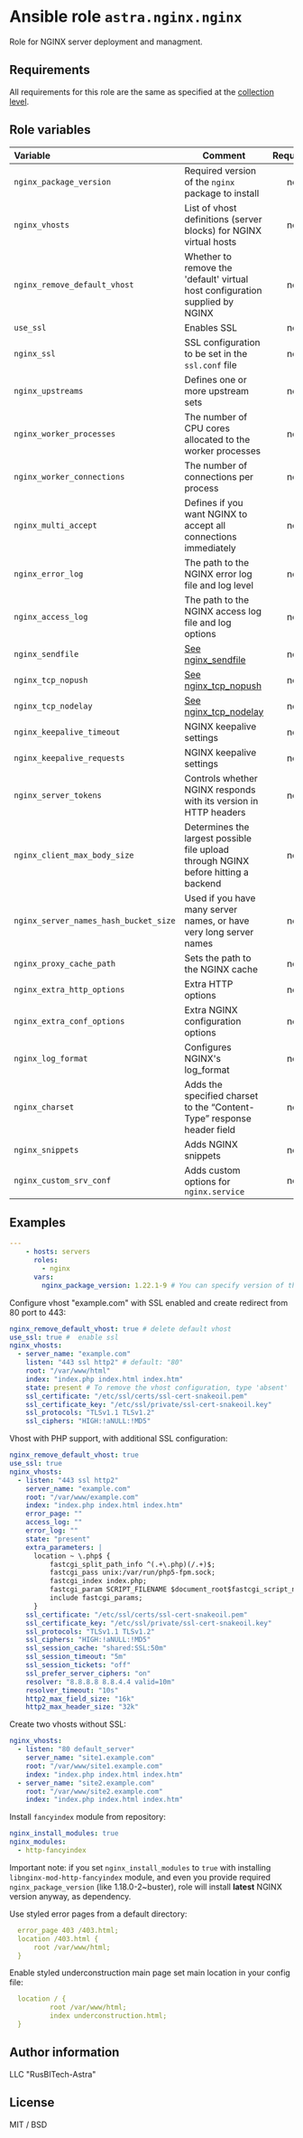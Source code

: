 # Ansible role `astra.nginx.nginx`

Role for NGINX server deployment and managment.

## Requirements

All requirements for this role are the same as specified at the [collection level](../../README.md).

## Role variables

| Variable                              | Comment                                                                            | Required | Example/Default                    |
|:--------------------------------------|------------------------------------------------------------------------------------|:--------:|------------------------------------|
| `nginx_package_version`               | Required version of the `nginx` package to install                                 | no       | See example in `defaults/main.yml` |
| `nginx_vhosts`                        | List of vhost definitions (server blocks) for NGINX virtual hosts                  | no       | See example in `defaults/main.yml` |
| `nginx_remove_default_vhost`          | Whether to remove the 'default' virtual host configuration supplied by NGINX       | no       | `false`                            |
| `use_ssl`                             | Enables SSL                                                                        | no       | `false`                            |
| `nginx_ssl`                           | SSL configuration to be set in the `ssl.conf` file                                 | no       | See example in `defaults/main.yml` |
| `nginx_upstreams`                     | Defines one or more upstream sets                                                  | no       | See example in `defaults/main.yml` |
| `nginx_worker_processes`              | The number of CPU cores allocated to the worker processes                          | no       | `{{ ansible_processor_vcpus \|default(ansible_processor_count) }}` |
| `nginx_worker_connections`            | The number of connections per process                                              | no       | `1024`                             |
| `nginx_multi_accept`                  | Defines if you want NGINX to accept all connections immediately                    | no       | `off`                              |
| `nginx_error_log`                     | The path to the NGINX error log file and log level                                 | no       | `/var/log/nginx/error.log warn`    |
| `nginx_access_log`                    | The path to the NGINX access log file and log options                              | no       | `/var/log/nginx/access.log main buffer=16k` |
| `nginx_sendfile`                      | [See nginx_sendfile](https://nginx.org/en/docs/http/ngx_http_core_module.html#sendfile) | no       | `on`                          |
| `nginx_tcp_nopush`                    | [See nginx_tcp_nopush](https://nginx.org/en/docs/http/ngx_http_core_module.html#tcp_nopush) | no       | `on`                      |
| `nginx_tcp_nodelay`                   | [See nginx_tcp_nodelay](https://nginx.org/en/docs/http/ngx_http_core_module.html#tcp_nodelay) | no       | `on`                    |
| `nginx_keepalive_timeout`             | NGINX keepalive settings                                                           | no       | `65`                               |
| `nginx_keepalive_requests`            | NGINX keepalive settings                                                           | no       | `100`                              |
| `nginx_server_tokens`                 | Controls whether NGINX responds with its version in HTTP headers                   | no       | `on`                               |
| `nginx_client_max_body_size`          | Determines the largest possible file upload through NGINX before hitting a backend | no       | `64m`                              |
| `nginx_server_names_hash_bucket_size` | Used if you have many server names, or have very long server names                 | no       | `64`                               |
| `nginx_proxy_cache_path`              | Sets the path to the NGINX cache                                                   | no       | `/var/cache/nginx`                 |
| `nginx_extra_http_options`            | Extra HTTP options                                                                 | no       | See example in `defaults/main.yml` |
| `nginx_extra_conf_options`            | Extra NGINX configuration options                                                  | no       | See example in `defaults/main.yml` |
| `nginx_log_format`                    | Configures NGINX's log_format                                                      | no       | See example in `defaults/main.yml` |
| `nginx_charset`                       | Adds the specified charset to the “Content-Type” response header field             | no       | `utf-8` |
| `nginx_snippets`                      | Adds NGINX snippets                                                                | no       | See example in `defaults/main.yml` |
| `nginx_custom_srv_conf`               | Adds custom options for `nginx.service`                                            | no       | See example in `defaults/main.yml` |

## Examples

```YAML
---
    - hosts: servers
      roles:
        - nginx
      vars:
        nginx_package_version: 1.22.1-9 # You can specify version of the nginx directly
```

Configure vhost "example.com" with SSL enabled and create redirect from 80 port to 443:

```YAML
nginx_remove_default_vhost: true # delete default vhost
use_ssl: true #  enable ssl
nginx_vhosts:
  - server_name: "example.com"
    listen: "443 ssl http2" # default: "80"
    root: "/var/www/html"
    index: "index.php index.html index.htm"
    state: present # To remove the vhost configuration, type 'absent'
    ssl_certificate: "/etc/ssl/certs/ssl-cert-snakeoil.pem"
    ssl_certificate_key: "/etc/ssl/private/ssl-cert-snakeoil.key"
    ssl_protocols: "TLSv1.1 TLSv1.2"
    ssl_ciphers: "HIGH:!aNULL:!MD5"
```

Vhost with PHP support, with additional SSL configuration:

```YAML
nginx_remove_default_vhost: true
use_ssl: true
nginx_vhosts:
  - listen: "443 ssl http2"
    server_name: "example.com"
    root: "/var/www/example.com"
    index: "index.php index.html index.htm"
    error_page: ""
    access_log: ""
    error_log: ""
    state: "present"
    extra_parameters: |
      location ~ \.php$ {
          fastcgi_split_path_info ^(.+\.php)(/.+)$;
          fastcgi_pass unix:/var/run/php5-fpm.sock;
          fastcgi_index index.php;
          fastcgi_param SCRIPT_FILENAME $document_root$fastcgi_script_name;
          include fastcgi_params;
      }
    ssl_certificate: "/etc/ssl/certs/ssl-cert-snakeoil.pem"
    ssl_certificate_key: "/etc/ssl/private/ssl-cert-snakeoil.key"
    ssl_protocols: "TLSv1.1 TLSv1.2"
    ssl_ciphers: "HIGH:!aNULL:!MD5"
    ssl_session_cache: "shared:SSL:50m"
    ssl_session_timeout: "5m"
    ssl_session_tickets: "off"
    ssl_prefer_server_ciphers: "on"
    resolver: "8.8.8.8 8.8.4.4 valid=10m"
    resolver_timeout: "10s"
    http2_max_field_size: "16k"
    http2_max_header_size: "32k"
```

Create two vhosts without SSL:

```YAML
nginx_vhosts:
  - listen: "80 default_server"
    server_name: "site1.example.com"
    root: "/var/www/site1.example.com"
    index: "index.php index.html index.htm"
  - server_name: "site2.example.com"
    root: "/var/www/site2.example.com"
    index: "index.php index.html index.htm"
```

Install `fancyindex` module from repository:

```YAML
nginx_install_modules: true
nginx_modules:
  - http-fancyindex
```

Important note: if you set `nginx_install_modules` to `true` with installing `libnginx-mod-http-fancyindex` module, and even you provide required `nginx_package_version` (like 1.18.0-2~buster), role will install **latest** NGINX version anyway, as dependency.

Use styled error pages from a default directory:

```YAML
  error_page 403 /403.html;
  location /403.html {
      root /var/www/html;
  }
```

Enable styled underconstruction main page set main location in your config file:

```YAML
  location / {
          root /var/www/html;
          index underconstruction.html;
  }
```

## Author information

LLC "RusBITech-Astra"

## License

MIT / BSD
